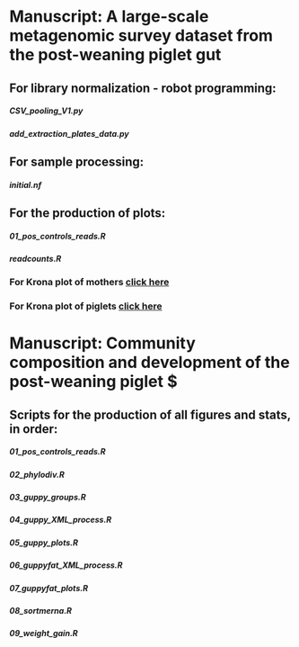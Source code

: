 # Manuscript: A large-scale metagenomic survey dataset from the post-weaning piglet gut
## For library normalization - robot programming:  
##### CSV_pooling_V1.py
##### add_extraction_plates_data.py
## For sample processing: 
##### initial.nf
## For the production of plots:
##### 01_pos_controls_reads.R
##### readcounts.R
### For Krona plot of mothers [click here](https://htmlpreview.github.io/?https://github.com/GaioTransposon/metapigs_base/blob/master/out/moms_krona.html)
### For Krona plot of piglets [click here](https://htmlpreview.github.io/?https://github.com/GaioTransposon/metapigs_base/blob/master/out/piggies_krona.html)


# Manuscript: Community composition and development of the post-weaning piglet $
## Scripts for the production of all figures and stats, in order: 
##### 01_pos_controls_reads.R
##### 02_phylodiv.R
##### 03_guppy_groups.R
##### 04_guppy_XML_process.R
##### 05_guppy_plots.R
##### 06_guppyfat_XML_process.R
##### 07_guppyfat_plots.R
##### 08_sortmerna.R
##### 09_weight_gain.R

 


